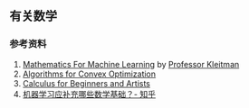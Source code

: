 ## 有关数学

### 参考资料

1. [Mathematics For Machine Learning](https://github.com/mml-book/mml-book.github.io) by [Professor Kleitman](http://www-math.mit.edu/~djk/index.html)
2. [Algorithms for Convex Optimization](https://convex-optimization.github.io/ACO-v1.pdf)
3. [Calculus for Beginners and Artists](http://www-math.mit.edu/~djk/calculus_beginners/)
4. [机器学习应补充哪些数学基础？- 知乎](https://www.zhihu.com/question/24345119?sort=created)

